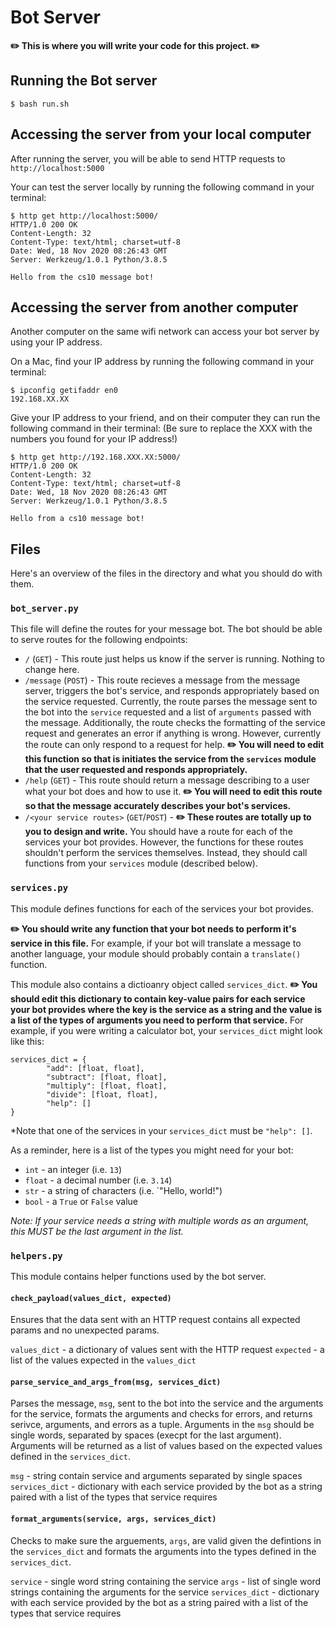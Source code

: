 # Bot Server
**✏️ This is where you will write your code for this project. ✏️**

## Running the Bot server
```
$ bash run.sh
```

## Accessing the server from your local computer
After running the server, you will be able to send HTTP requests to `http://localhost:5000`

Your can test the server locally by running the following command in your terminal:
```
$ http get http://localhost:5000/
HTTP/1.0 200 OK
Content-Length: 32
Content-Type: text/html; charset=utf-8
Date: Wed, 18 Nov 2020 08:26:43 GMT
Server: Werkzeug/1.0.1 Python/3.8.5

Hello from the cs10 message bot!
```

## Accessing the server from another computer
Another computer on the same wifi network can access your bot server by using your IP address.

On a Mac, find your IP address by running the following command in your terminal:
```
$ ipconfig getifaddr en0
192.168.XX.XX
```

Give your IP address to your friend, and on their computer they can run the following command in their terminal:
(Be sure to replace the XXX with the numbers you found for your IP address!)
```
$ http get http://192.168.XXX.XX:5000/
HTTP/1.0 200 OK
Content-Length: 32
Content-Type: text/html; charset=utf-8
Date: Wed, 18 Nov 2020 08:26:43 GMT
Server: Werkzeug/1.0.1 Python/3.8.5

Hello from a cs10 message bot!
```

## Files
Here's an overview of the files in the directory and what you should do with them.

### `bot_server.py`
This file will define the routes for your message bot. The bot should be able
to serve routes for the following endpoints:

* `/` (`GET`) - This route just helps us know if the server is running. Nothing to
change here.
* `/message` (`POST`) - This route recieves a message from the message server, triggers
the bot's service, and responds appropriately based on the service requested. Currently,
the route parses the message sent to the bot into the `service` requested and a list
of `arguments` passed with the message. Additionally, the route checks the formatting of
the service request and generates an error if anything is wrong. However, currently the
route can only respond to a request for help.
**✏️ You will need to edit this function so that is initiates the service from the `services`
module that the user requested and responds appropriately.**
* `/help` (`GET`) - This route should return a message describing to a user what your bot
does and how to use it.
**✏️ You will need to edit this route so that the message accurately describes your bot's
services.**
* `/<your service routes>` (`GET`/`POST`) - **✏️ These routes are totally up to you to design and
write.** You should have a route for each of the services your bot provides. However, the functions
for these routes shouldn't perform the services themselves. Instead, they should call functions
from your `services` module (described below).

### `services.py`
This module defines functions for each of the services your bot provides.

**✏️ You should write any function that your bot needs to perform it's service in this file.**
For example, if your bot will translate a message to another language, your module should
probably contain a `translate()` function.

This module also contains a dictioanry object called `services_dict`. **✏️ You should edit this
dictionary to contain key-value pairs for each service your bot provides where the key is the
service as a string and the value is a list of the types of arguments you need to perform that
service.** For example, if you were writing a calculator bot, your `services_dict` might look like
this:
```
services_dict = {
        "add": [float, float],
        "subtract": [float, float],
        "multiply": [float, float],
        "divide": [float, float],
        "help": []
}
```
*Note that one of the services in your `services_dict` must be `"help": []`.

As a reminder, here is a list of the types you might need for your bot:
* `int` - an integer (i.e. `13`)
* `float` - a decimal number (i.e. `3.14`)
* `str` - a string of characters (i.e. `"Hello, world!")
* `bool` - a `True` or `False` value

*Note: If your service needs a string with multiple words as an argument, this MUST be the last
argument in the list.*

### `helpers.py`
This module contains helper functions used by the bot server.

#### `check_payload(values_dict, expected)`
Ensures that the data sent with an HTTP request
contains all expected params and no unexpected params.

`values_dict` - a dictionary of values sent with the HTTP request
`expected` - a list of the values expected in the `values_dict`

#### `parse_service_and_args_from(msg, services_dict)`
Parses the message, `msg`, sent to the bot into the service and the arguments for the service, 
formats the arguments and checks for errors, and returns serivce, arguments, and errors as a tuple.
Arguments in the `msg` should be single words, separated by spaces (execpt for the last argument).
Arguments will be returned as a list of values based on the expected values defined in the `services_dict`.

`msg` - string contain service and arguments separated by single spaces
`services_dict` - dictionary with each service provided by the bot as a string paired with a list of the types
that service requires

#### `format_arguments(service, args, services_dict)`
Checks to make sure the arguements, `args`, are valid given the defintions in the `services_dict` and 
formats the arguments into the types defined in the `services_dict`.

`service` - single word string containing the service
`args` - list of single word strings containing the arguments for the service
`services_dict` - dictionary with each service provided by the bot as a string paired with a list of the types
that service requires
